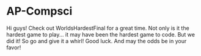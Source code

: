 # AP-Compsci
Hi guys! 
Check out WorldsHardestFinal for a great time.
Not only is it the hardest game to play... it may have been the hardest game to code.
But we did it! 
So go and give it a whirl!
Good luck.
And may the odds be in your favor!
